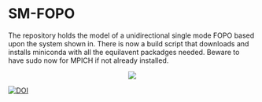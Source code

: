 # SM-FOPO

The repository holds the model of a unidirectional single mode FOPO based upon the system shown in. 
There is now a build script that downloads and installs miniconda with all the equilavent packadges needed. Beware to have sudo now for MPICH if not already installed.

<p align="center">
<img src="https://github.com/ibegleris/strict-SM-FOPO/blob/master/build_data/FOPO.jpg">
</p>


[![DOI](https://zenodo.org/badge/DOI/10.5281/zenodo.996378.svg)](https://doi.org/10.5281/zenodo.996378)
